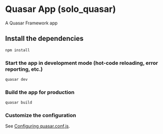 # Quasar App (solo_quasar)

A Quasar Framework app

## Install the dependencies
```bash
npm install
```

### Start the app in development mode (hot-code reloading, error reporting, etc.)
```bash
quasar dev
```


### Build the app for production
```bash
quasar build
```

### Customize the configuration
See [Configuring quasar.conf.js](https://quasar.dev/quasar-cli/quasar-conf-js).

